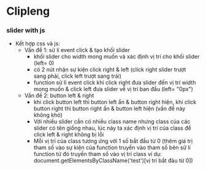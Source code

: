 # Clipleng

### slider with js 
+ Kết hợp css và js: 
    - Vấn đề 1: sử lí event click & tạo khối slider
        - khối slider cho width mong muốn và xác định vị trí cho khối slider (left= 0)
        - có 2 nút nhận sự kiện click right & left (click right slider trượt sang phải, click left trượt sang trái)
        - function sử lí event click khi click right đưa slider đến vị trí width mong muốn & click left đưa slider về vị trí ban đầu (left= "0px")
    - Vấn đề 2: button left & right
        - khi click button left thì button left ẩn & button right hiện, khi click button right thì button   right ẩn & button left hiện (vấn đề này không khó)
        - Với nhiều slider cần có nhiều class name nhưng class của các slider  có tên giống nhau, lúc này ta xác định vị trí của class để click left & right không bị lỗi   
        - Mỗi vị trí của class tương ứng với 1 số bắt đầu từ 0 (thêm giá trị tham số vào sự kiện của function        truyền  vào tham số bên sử lí function từ đó truyền tham số vào vị trí class ví dụ:                    document.getElementsByClassName('test')[vị trí bắt đàu từ 0])

    